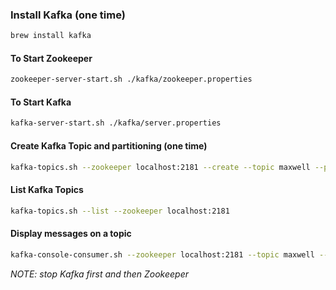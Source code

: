 ### Install Kafka (one time)
```bash
brew install kafka
```
#### To Start Zookeeper
```bash
zookeeper-server-start.sh ./kafka/zookeeper.properties
```

#### To Start Kafka
```bash
kafka-server-start.sh ./kafka/server.properties
```

#### Create Kafka Topic and partitioning (one time)
```bash
kafka-topics.sh --zookeeper localhost:2181 --create --topic maxwell --partitions 1 --replication-factor 1
```

#### List Kafka Topics
```bash
kafka-topics.sh --list --zookeeper localhost:2181
```

#### Display messages on a topic
```bash  
kafka-console-consumer.sh --zookeeper localhost:2181 --topic maxwell --from-beginning
```
    
*NOTE: stop Kafka first and then Zookeeper*